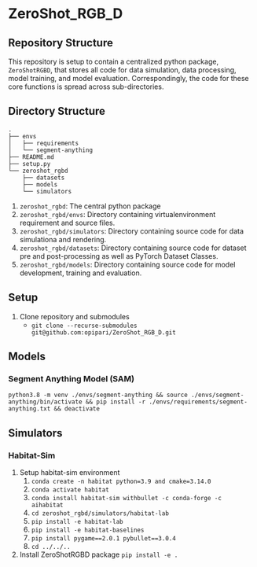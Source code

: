 # ZeroShot_RGB_D

## Repository Structure

This repository is setup to contain a centralized python package, `ZeroShotRGBD`, that stores all code for data simulation, data processing, model training, and model evaluation. Correspondingly, the code for these core functions is spread across sub-directories.

## Directory Structure

```
.
├── envs
│   ├── requirements
│   └── segment-anything
├── README.md
├── setup.py
└── zeroshot_rgbd
    ├── datasets
    ├── models
    └── simulators

```
1. `zeroshot_rgbd`: The central python package
2. `zeroshot_rgbd/envs`: Directory containing virtualenvironment requirement and source files.
3. `zeroshot_rgbd/simulators`: Directory containing source code for data simulationa and rendering.
4. `zeroshot_rgbd/datasets`: Directory containing source code for dataset pre and post-processing as well as PyTorch Dataset Classes.
5. `zeroshot_rgbd/models`: Directory containing source code for model development, training and evaluation.

## Setup

1. Clone repository and submodules
    - `git clone --recurse-submodules git@github.com:opipari/ZeroShot_RGB_D.git`



## Models

### Segment Anything Model (SAM)

`python3.8 -m venv ./envs/segment-anything && source ./envs/segment-anything/bin/activate && pip install -r ./envs/requirements/segment-anything.txt && deactivate`


## Simulators

### Habitat-Sim

1. Setup habitat-sim environment
    1. `conda create -n habitat python=3.9 and cmake=3.14.0`
    2. `conda activate habitat`
    3. `conda install habitat-sim withbullet -c conda-forge -c aihabitat`
    4. `cd zeroshot_rgbd/simulators/habitat-lab`
    5. `pip install -e habitat-lab`
    6. `pip install -e habitat-baselines`
    7. `pip install pygame==2.0.1 pybullet==3.0.4`
    8. `cd ../../..`
3. Install ZeroShotRGBD package `pip install -e .`
